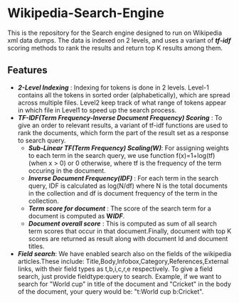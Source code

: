 # Wikipedia-Search-Engine

This is the repository for the Search engine designed to run on Wikipedia xml data dumps. The data is indexed on 2 levels, and uses a variant of ***tf-idf*** scoring methods to rank the results and return top K results among them.

## Features
  * ***2-Level Indexing*** : Indexing for tokens is done in 2 levels. Level-1 contains all the tokens in sorted order (alphabetically), which are spread across multiple files. Level2 keep track of what range of tokens appear in which file in Level1 to speed up the search process.
  * ***TF-IDF(Term Frequency-Inverse Document Frequency) Scoring*** : To give an order to relevant results, a variant of tf-idf functions are used to rank the documents, which form the part of the result set as a response to search query.
    * ***Sub-Linear TF(Term Frequency) Scaling(W)***: For assigning weights to each term in the search query, we use function f(x)=1+log(tf) (when x > 0) or 0 otherwise, where tf is the frequency of the term occuring in the document.
    * ***Inverse Document Frequency(IDF)*** : For each term in the search query, IDF is calculated as log(N/df) where N is the total documents in the collection and df is document frequency of the term in the collection.
    * ***Term score for document*** : The score of the search term for a document is computed as **W*IDF***.
    * ***Document overall score*** : This is computed as sum of all search term scores that occur in that document.Finally, document with top K scores are returned as result along with document Id and document titles.
  * ***Field search***: We have enabled search also on the fields of the wikipedia articles.These include: Title,Body,Infobox,Category,References,External links, with their field types as t,b,i,c,r,e respectively. To give a field search, just provide fieldtype:query to search. Example, if we want to search for "World cup" in title of the document and "Cricket" in the body of the document, your query would be: "t:World cup b:Cricket".
  
